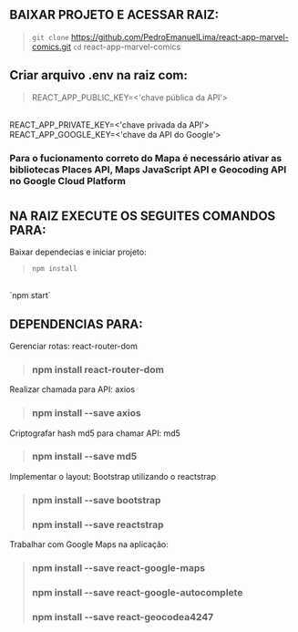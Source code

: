 ## BAIXAR PROJETO E ACESSAR RAIZ:

> `git clone` https://github.com/PedroEmanuelLima/react-app-marvel-comics.git
> `cd` react-app-marvel-comics

## Criar arquivo .env na raiz com:
> REACT_APP_PUBLIC_KEY=<'chave pública da API'>
<br/>
REACT_APP_PRIVATE_KEY=<'chave privada da API'>
<br />
REACT_APP_GOOGLE_KEY=<'chave da API do Google'>

### Para o fucionamento correto do Mapa é necessário ativar as bibliotecas Places API, Maps JavaScript API e Geocoding API no Google Cloud Platform
#
## NA RAIZ EXECUTE OS SEGUITES COMANDOS PARA:

Baixar dependecias e iniciar projeto:
> `npm install`
<br />
`npm start`


## DEPENDENCIAS PARA:
Gerenciar rotas: react-router-dom
>### npm install react-router-dom
Realizar chamada para API: axios
>### npm install --save axios
Criptografar hash md5 para chamar API: md5
>### npm install --save md5
Implementar o layout: Bootstrap utilizando o reactstrap 
>### npm install --save bootstrap
>### npm install --save reactstrap
Trabalhar com Google Maps na aplicação:
> ### npm install --save react-google-maps
> ### npm install --save react-google-autocomplete
> ### npm install --save react-geocodea4247
